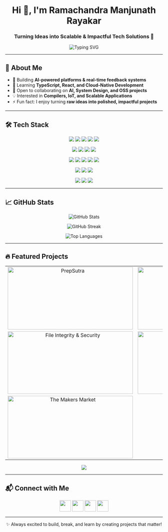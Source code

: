 <h1 align="center">Hi 👋, I'm Ramachandra Manjunath Rayakar</h1>
<h3 align="center">Turning Ideas into Scalable & Impactful Tech Solutions 🚀</h3>


<p align="center">
  <img src="https://readme-typing-svg.herokuapp.com?font=Fira+Code&size=27&color=00FFAB&center=true&vCenter=true&width=600&lines=Building+Innovative+Solutions;Contributing+to+Open+Source;Exploring+AI+and+System+Design;Passionate+about+Cloud+and+IoT" alt="Typing SVG"/>
</p>

---

## 🌟 About Me
- 🔭 Building **AI-powered platforms & real-time feedback systems**  
- 🌱 Learning **TypeScript, React, and Cloud-Native Development**  
- 👯 Open to collaborating on **AI, System Design, and OSS projects**  
- 💡 Interested in **Compilers, IoT, and Scalable Applications**  
- ⚡ Fun fact: I enjoy turning **raw ideas into polished, impactful projects**

---

## 🛠️ Tech Stack

<p align="center">
  <!-- Programming & Scripting -->
  <img src="https://img.shields.io/badge/C++-00599C?style=for-the-badge&logo=c%2B%2B&logoColor=white" />
  <img src="https://img.shields.io/badge/Python-3776AB?style=for-the-badge&logo=python&logoColor=white" />
  <img src="https://img.shields.io/badge/C-555555?style=for-the-badge&logo=c&logoColor=white" />
  <img src="https://img.shields.io/badge/JavaScript-F7DF1E?style=for-the-badge&logo=javascript&logoColor=black" />
  <img src="https://img.shields.io/badge/TypeScript-3178C6?style=for-the-badge&logo=typescript&logoColor=white" />
</p>

<p align="center">
  <!-- Frontend -->
  <img src="https://img.shields.io/badge/React-61DAFB?style=for-the-badge&logo=react&logoColor=black" />
  <img src="https://img.shields.io/badge/Tailwind%20CSS-06B6D4?style=for-the-badge&logo=tailwind-css&logoColor=white" />
  <img src="https://img.shields.io/badge/HTML5-E34F26?style=for-the-badge&logo=html5&logoColor=white" />
  <img src="https://img.shields.io/badge/CSS3-1572B6?style=for-the-badge&logo=css3&logoColor=white" />
</p>

<p align="center">
  <!-- Backend & Databases -->
  <img src="https://img.shields.io/badge/Flask-000000?style=for-the-badge&logo=flask&logoColor=white" />
  <img src="https://img.shields.io/badge/Node.js-339933?style=for-the-badge&logo=node.js&logoColor=white" />
  <img src="https://img.shields.io/badge/MySQL-4479A1?style=for-the-badge&logo=mysql&logoColor=white" />
  <img src="https://img.shields.io/badge/Supabase-3ECF8E?style=for-the-badge&logo=supabase&logoColor=white" />
  <img src="https://img.shields.io/badge/Vercel-000000?style=for-the-badge&logo=vercel&logoColor=white" />
</p>

<p align="center">
  <!-- DevOps & Tools -->
  <img src="https://img.shields.io/badge/Git-F05032?style=for-the-badge&logo=git&logoColor=white" />
  <img src="https://img.shields.io/badge/Linux-FCC624?style=for-the-badge&logo=linux&logoColor=black" />
  <img src="https://img.shields.io/badge/Docker-2496ED?style=for-the-badge&logo=docker&logoColor=white" />
</p>

<p align="center">
  <!-- Embedded & Systems -->
  <img src="https://img.shields.io/badge/Arduino-00979D?style=for-the-badge&logo=arduino&logoColor=white" />
  <img src="https://img.shields.io/badge/ESP32-007CBA?style=for-the-badge&logo=espressif&logoColor=white" />
  <img src="https://img.shields.io/badge/LLVM-5C4F9B?style=for-the-badge&logo=llvm&logoColor=white" />
</p>

---

## 📈 GitHub Stats

<p align="center">
  <img src="https://github-readme-stats.vercel.app/api?username=rmrayakar&show_icons=true&theme=radical&count_private=true" alt="GitHub Stats"/>
</p>

<p align="center">
  <img src="https://github-readme-streak-stats.herokuapp.com/?user=rmrayakar&theme=radical" alt="GitHub Streak"/>
</p>

<p align="center">
  <img src="https://github-readme-stats.vercel.app/api/top-langs/?username=rmrayakar&layout=compact&theme=radical&include_forks=true" alt="Top Languages"/>
</p>


---

## 🔥 Featured Projects  

<table align="center" cellspacing="15">
  <tr>
    <td align="center" width="50%">
      <a href="https://github.com/rmrayakar/PrepSutra" target="_blank">
        <img src="https://github-readme-stats.vercel.app/api/pin/?username=rmrayakar&repo=PrepSutra&theme=radical" alt="PrepSutra" width="400" height="200"/>
      </a>
    </td>
    <td align="center" width="50%">
      <a href="https://github.com/rmrayakar/Feedback_System" target="_blank">
        <img src="https://github-readme-stats.vercel.app/api/pin/?username=rmrayakar&repo=Feedback_System&theme=radical" alt="Feedback System" width="400" height="200"/>
      </a>
    </td>
  </tr>
  <tr>
    <td align="center" width="50%">
      <a href="https://github.com/rmrayakar/File-Integrity-and-Security" target="_blank">
        <img src="https://github-readme-stats.vercel.app/api/pin/?username=rmrayakar&repo=File-Integrity-and-Security&theme=radical" alt="File Integrity & Security" width="400" height="200"/>
      </a>
    </td>
    <td align="center" width="50%">
      <a href="https://github.com/rmrayakar/llvm-project" target="_blank">
        <img src="https://github-readme-stats.vercel.app/api/pin/?username=rmrayakar&repo=llvm-project&theme=radical" alt="LLVM Project" width="400" height="200"/>
      </a>
    </td>
  </tr>
  <tr>
    <td align="center" width="50%">
      <a href="https://github.com/rmrayakar/The-Makers-Market" target="_blank">
        <img src="https://github-readme-stats.vercel.app/api/pin/?username=rmrayakar&repo=The-Makers-Market&theme=radical" alt="The Makers Market" width="400" height="200"/>
      </a>
    </td>
    <td align="center" width="50%">
      <!-- Empty slot -->
    </td>
  </tr>
</table>

<div align="center">
  <a href="https://github.com/rmrayakar?tab=repositories">
    <img src="https://img.shields.io/badge/View%20All%20Projects-%2312100E.svg?&style=for-the-badge&logo=github&logoColor=white" />
  </a>
</div>

---

## 📬 Connect with Me  

<p align="center">
  <a href="https://linkedin.com/in/ramachandramr"><img src="https://skillicons.dev/icons?i=linkedin" height="36"/></a>
  <a href="https://x.com/RMRaikar777"><img src="https://cdn.simpleicons.org/x/ffffff/000000" height="36"/></a>
  <a href="mailto:rmrayakar2004@gmail.com"><img src="https://skillicons.dev/icons?i=gmail" height="36"/></a>
  <a href="https://yourportfolio.com"><img src="https://skillicons.dev/icons?i=vercel" height="36"/></a>
</p>

---

<p align="center">✨ Always excited to build, break, and learn by creating projects that matter!</p>
